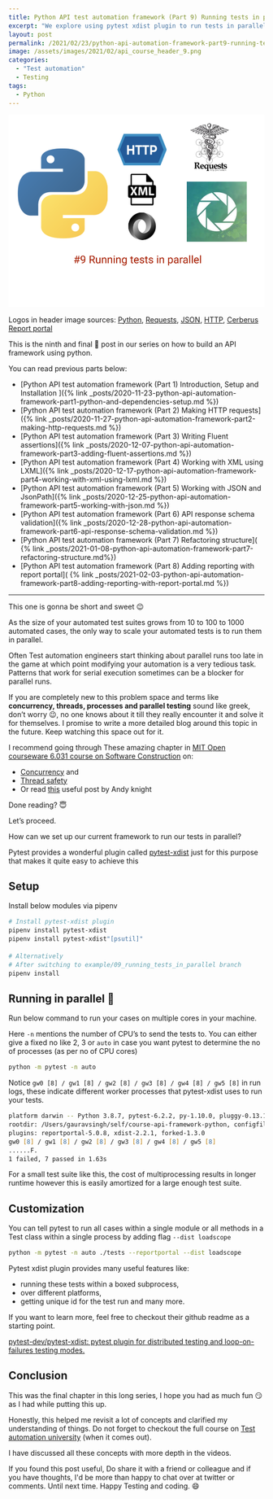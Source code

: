 ```yaml
---
title: Python API test automation framework (Part 9) Running tests in parallel
excerpt: "We explore using pytest xdist plugin to run tests in parallel for our framework"
layout: post
permalink: /2021/02/23/python-api-automation-framework-part9-running-tests-in-parallel
image: /assets/images/2021/02/api_course_header_9.png
categories:
  - "Test automation"
  - Testing
tags:
  - Python
---
```


![Python and requests and header](/assets/images/2021/02/api_course_header_9.png)

Logos in header image sources:
[Python](https://commons.wikimedia.org/wiki/File:Python-logo-notext.svg),
[Requests](https://en.wikipedia.org/wiki/File:Requests_Python_Logo.png),
[JSON](https://en.wikipedia.org/wiki/JSON),
[HTTP](https://commons.wikimedia.org/wiki/File:HTTP_logo.svg),
[Cerberus](https://docs.python-cerberus.org/en/stable/_static/cerberus.png)
[Report portal](https://reportportal.io/)

This is the ninth and final 👋 post in our series on how to build an API framework using python.

You can read previous parts below:

- [Python API test automation framework (Part 1) Introduction, Setup and Installation ]({% link
  _posts/2020-11-23-python-api-automation-framework-part1-python-and-dependencies-setup.md %})
- [Python API test automation framework (Part 2) Making HTTP requests]({% link
  _posts/2020-11-27-python-api-automation-framework-part2-making-http-requests.md %})
- [Python API test automation framework (Part 3) Writing Fluent assertions]({% link
  _posts/2020-12-07-python-api-automation-framework-part3-adding-fluent-assertions.md %})
- [Python API test automation framework (Part 4) Working with XML using LXML]({% link
  _posts/2020-12-17-python-api-automation-framework-part4-working-with-xml-using-lxml.md %})
- [Python API test automation framework (Part 5) Working with JSON and JsonPath]({% link
  _posts/2020-12-25-python-api-automation-framework-part5-working-with-json.md %})
- [Python API test automation framework (Part 6) API response schema validation]({% link
  _posts/2020-12-28-python-api-automation-framework-part6-api-response-schema-validation.md %})
- [Python API test automation framework (Part 7) Refactoring structure](
  {% link _posts/2021-01-08-python-api-automation-framework-part7-refactoring-structure.md%})
- [Python API test automation framework (Part 8) Adding reporting with report portal](
  {% link _posts/2021-02-03-python-api-automation-framework-part8-adding-reporting-with-report-portal.md %})

---

This one is gonna be short and sweet 😉

As the size of your automated test suites grows from 10 to 100 to 1000 automated cases, the only way
to scale your automated tests is to run them in parallel.

Often Test automation engineers start thinking about parallel runs too late in the game at which
point modifying your automation is a very tedious task. Patterns that work for serial execution
sometimes can be a blocker for parallel runs.

If you are completely new to this problem space and terms like **concurrency, threads, processes and
parallel testing** sound like greek, don’t worry 😉, no one knows about it till they really
encounter it and solve it for themselves. I promise to write a more detailed blog around this topic
in the future. Keep watching this space out for it.

I recommend going through These amazing chapter in
[MIT Open courseware 6.031 course on Software Construction](http://web.mit.edu/6.031/www/fa17/) on:

- [Concurrency](http://web.mit.edu/6.031/www/fa17/classes/19-concurrency/) and
- [Thread safety](http://web.mit.edu/6.031/www/fa17/classes/20-thread-safety/)
- Or read
  [this](https://automationpanda.com/2018/01/21/to-infinity-and-beyond-a-guide-to-parallel-testing/)
  useful post by Andy knight

Done reading? 😇

Let’s proceed.

How can we set up our current framework to run our tests in parallel?

Pytest provides a wonderful plugin called [pytest-xdist](https://github.com/pytest-dev/pytest-xdist)
just for this purpose that makes it quite easy to achieve this

## Setup

Install below modules via pipenv

```zsh
# Install pytest-xdist plugin
pipenv install pytest-xdist
pipenv install pytest-xdist"[psutil]"

# Alternatively
# After switching to example/09_running_tests_in_parallel branch
pipenv install
```

## Running in parallel 🚀

Run below command to run your cases on multiple cores in your machine.

Here `-n` mentions the number of CPU’s to send the tests to. You can either give a fixed no like 2,
3 or `auto` in case you want pytest to determine the no of processes (as per no of CPU cores)

```zsh
python -m pytest -n auto
```

Notice `gw0 [8] / gw1 [8] / gw2 [8] / gw3 [8] / gw4 [8] / gw5 [8]` in run logs, these indicate
different worker processes that pytest-xdist uses to run your tests.

```zsh
platform darwin -- Python 3.8.7, pytest-6.2.2, py-1.10.0, pluggy-0.13.1
rootdir: /Users/gauravsingh/self/course-api-framework-python, configfile: pytest.ini
plugins: reportportal-5.0.8, xdist-2.2.1, forked-1.3.0
gw0 [8] / gw1 [8] / gw2 [8] / gw3 [8] / gw4 [8] / gw5 [8]
......F.
1 failed, 7 passed in 1.63s
```

For a small test suite like this, the cost of multiprocessing results in longer runtime however this
is easily amortized for a large enough test suite.

## Customization

You can tell pytest to run all cases within a single module or all methods in a Test class within a
single process by adding flag `--dist loadscope`

```zsh
python -m pytest -n auto ./tests --reportportal --dist loadscope
```

Pytest xdist plugin provides many useful features like:

- running these tests within a boxed subprocess,
- over different platforms,
- getting unique id for the test run and many more.

If you want to learn more, feel free to checkout their github readme as a starting point.

[pytest-dev/pytest-xdist: pytest plugin for distributed testing and loop-on-failures testing modes.](https://github.com/pytest-dev/pytest-xdist)

## Conclusion

This was the final chapter in this long series, I hope you had as much fun 😏 as I had while putting
this up.

Honestly, this helped me revisit a lot of concepts and clarified my understanding of things. Do not
forget to checkout the full course on
[Test automation university](https://testautomationu.applitools.com/instructors/gaurav_singh.html)
(when it comes out).

I have discussed all these concepts with more depth in the videos.

If you found this post useful, Do share it with a friend or colleague and if you have thoughts, I'd
be more than happy to chat over at twitter or comments. Until next time. Happy Testing and coding.
😄
